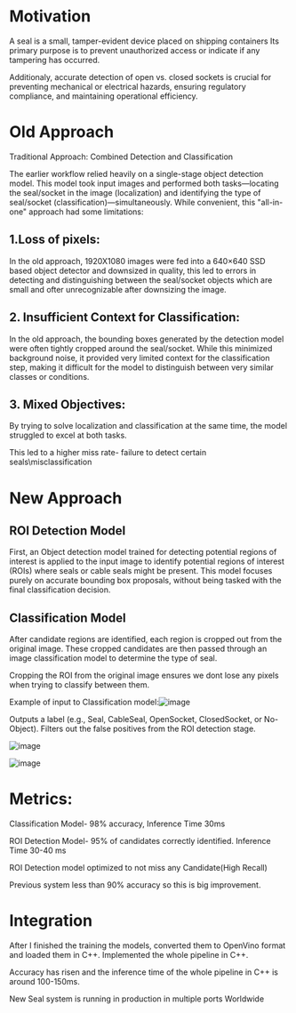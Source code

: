 # Motivation
A seal is a small, tamper-evident device placed on shipping containers
Its primary purpose is to prevent unauthorized access or indicate if any tampering has occurred.

Additionaly, accurate detection of open vs. closed sockets is crucial for preventing mechanical or electrical hazards, ensuring regulatory compliance, and maintaining operational efficiency.

# Old Approach
Traditional Approach: Combined Detection and Classification​

The earlier workflow relied heavily on a single-stage object detection model. This model took input images and performed both tasks—locating the seal/socket in the image (localization) and identifying the type of seal/socket (classification)—simultaneously. While convenient, this "all-in-one" approach had some limitations:​

## 1.Loss of pixels:​
In the old approach, 1920X1080 images were fed into a 640×640 SSD based object detector and downsized in quality, this led to errors in detecting and distinguishing between the seal/socket objects which are small and ofter unrecognizable after downsizing the image.

## 2. Insufficient Context for Classification:​

In the old approach, the bounding boxes generated by the detection model were often tightly cropped around the seal/socket. While this minimized background noise, it provided very limited context for the classification step, making it difficult for the model to distinguish between very similar classes or conditions.​

## 3. Mixed Objectives:​
By trying to solve localization and classification at the same time, the model struggled to excel at both tasks.

This led to a higher miss rate- failure to detect certain seals\misclassification​

# New Approach

## ROI Detection Model

First, an Object detection model trained for detecting potential regions of interest is applied to the input image to identify potential regions of interest (ROIs) where seals or cable seals might be present. This model focuses purely on accurate bounding box proposals, without being tasked with the final classification decision.

## Classification Model

 After candidate regions are identified, each region is cropped out from the original image. 
These cropped candidates are then passed through an image classification model to determine the type of seal. ​

Cropping the ROI from the original image ensures we dont lose any pixels when trying to classify between them.

Example of input to Classification model:![image](https://github.com/user-attachments/assets/f53fa156-b820-4c25-9d60-ce40031b92d6)

Outputs a label (e.g., Seal, CableSeal, OpenSocket, ClosedSocket, or No-Object).
Filters out the false positives from the ROI detection stage.


![image](https://github.com/user-attachments/assets/ae7294af-ce44-4f3c-8cd0-f83f46bdca00)

![image](https://github.com/user-attachments/assets/59e5da2a-3dac-44a4-b8c9-3e096a8167cf)

# Metrics:​

Classification Model- 98% accuracy, Inference Time 30ms​

ROI Detection Model- 95% of candidates correctly identified. Inference Time 30-40 ms​

ROI Detection model optimized to not miss any Candidate(High Recall)

Previous system less than 90% accuracy so this is big improvement.

# Integration
After I finished the training the models, converted them to OpenVino format and loaded them in C++. Implemented the whole pipeline in C++. 

Accuracy has risen and the inference time of the whole pipeline in C++ is around 100-150ms. 

New Seal system is running in production in multiple ports Worldwide

